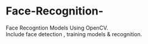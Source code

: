 # Face-Recognition-
Face Recogntion Models Using OpenCV.  
Include face detection , training models & recognition.
